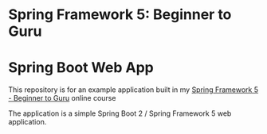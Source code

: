 # Spring Framework 5: Beginner to Guru 
# Spring Boot Web App

This repository is for an example application built in my [Spring Framework 5 - Beginner to Guru](https://www.udemy.com/testing-spring-boot-beginner-to-guru/?couponCode=GITHUB_REPO) online course

The application is a simple Spring Boot 2 / Spring Framework 5 web application. 

